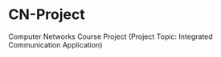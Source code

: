 # CN-Project
Computer Networks Course Project (Project Topic: Integrated Communication Application)
